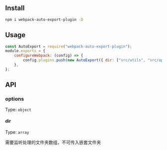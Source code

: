## Install

```bash
npm i webpack-auto-export-plugin -D
```

## Usage

```js
const AutoExport = require("webpack-auto-export-plugin");
module.exports = {
    configureWebpack: (config) => {
        config.plugins.push(new AutoExport({ dir: ["src/utils", "src/api"] }));
    },
};
```

## API

### options

Type: `object`

#### dir

Type: `array`

需要监听处理的文件夹数组，不可传入嵌套文件夹

